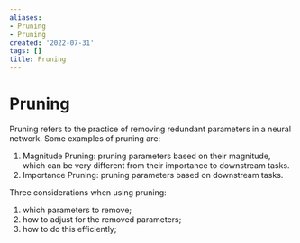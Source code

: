 ```yaml
---
aliases:
- Pruning
- Pruning
created: '2022-07-31'
tags: []
title: Pruning
---
```


# Pruning

Pruning refers to the practice of removing redundant parameters in a neural network. Some examples of pruning are:

1. Magnitude Pruning: pruning parameters based on their magnitude, which can be very different from their importance to downstream tasks.
2. Importance Pruning: pruning parameters based on downstream tasks.

Three considerations when using pruning:
1. which parameters to remove;
2. how to adjust for the removed parameters;
3. how to do this efficiently;